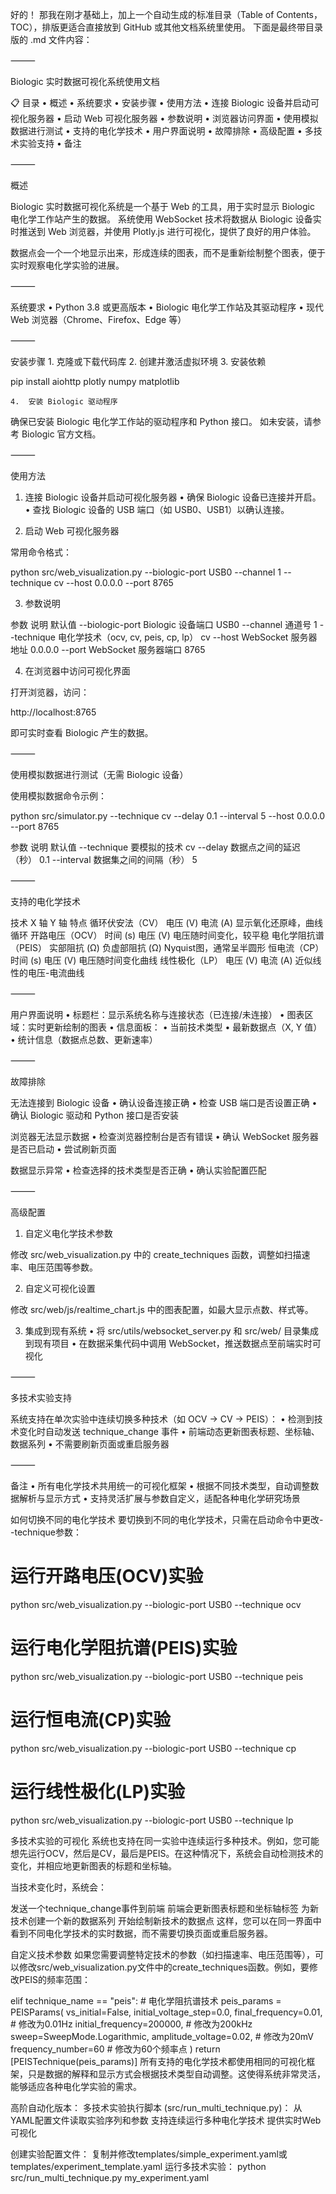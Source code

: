 好的！
那我在刚才基础上，加上一个自动生成的标准目录（Table of Contents，TOC），排版更适合直接放到 GitHub 或其他文档系统里使用。
下面是最终带目录版的 .md 文件内容：

⸻

Biologic 实时数据可视化系统使用文档

📋 目录
	•	概述
	•	系统要求
	•	安装步骤
	•	使用方法
	•	连接 Biologic 设备并启动可视化服务器
	•	启动 Web 可视化服务器
	•	参数说明
	•	浏览器访问界面
	•	使用模拟数据进行测试
	•	支持的电化学技术
	•	用户界面说明
	•	故障排除
	•	高级配置
	•	多技术实验支持
	•	备注

⸻

概述

Biologic 实时数据可视化系统是一个基于 Web 的工具，用于实时显示 Biologic 电化学工作站产生的数据。
系统使用 WebSocket 技术将数据从 Biologic 设备实时推送到 Web 浏览器，并使用 Plotly.js 进行可视化，提供了良好的用户体验。

数据点会一个一个地显示出来，形成连续的图表，而不是重新绘制整个图表，便于实时观察电化学实验的进展。

⸻

系统要求
	•	Python 3.8 或更高版本
	•	Biologic 电化学工作站及其驱动程序
	•	现代 Web 浏览器（Chrome、Firefox、Edge 等）

⸻

安装步骤
	1.	克隆或下载代码库
	2.	创建并激活虚拟环境
	3.	安装依赖

pip install aiohttp plotly numpy matplotlib

	4.	安装 Biologic 驱动程序
确保已安装 Biologic 电化学工作站的驱动程序和 Python 接口。
如未安装，请参考 Biologic 官方文档。

⸻

使用方法

1. 连接 Biologic 设备并启动可视化服务器
	•	确保 Biologic 设备已连接并开启。
	•	查找 Biologic 设备的 USB 端口（如 USB0、USB1）以确认连接。

2. 启动 Web 可视化服务器

常用命令格式：

python src/web_visualization.py --biologic-port USB0 --channel 1 --technique cv --host 0.0.0.0 --port 8765

3. 参数说明

参数	说明	默认值
--biologic-port	Biologic 设备端口	USB0
--channel	通道号	1
--technique	电化学技术（ocv, cv, peis, cp, lp）	cv
--host	WebSocket 服务器地址	0.0.0.0
--port	WebSocket 服务器端口	8765

4. 在浏览器中访问可视化界面

打开浏览器，访问：

http://localhost:8765

即可实时查看 Biologic 产生的数据。

⸻

使用模拟数据进行测试（无需 Biologic 设备）

使用模拟数据命令示例：

python src/simulator.py --technique cv --delay 0.1 --interval 5 --host 0.0.0.0 --port 8765

参数	说明	默认值
--technique	要模拟的技术	cv
--delay	数据点之间的延迟（秒）	0.1
--interval	数据集之间的间隔（秒）	5



⸻

支持的电化学技术

技术	X 轴	Y 轴	特点
循环伏安法（CV）	电压 (V)	电流 (A)	显示氧化还原峰，曲线循环
开路电压（OCV）	时间 (s)	电压 (V)	电压随时间变化，较平稳
电化学阻抗谱（PEIS）	实部阻抗 (Ω)	负虚部阻抗 (Ω)	Nyquist图，通常呈半圆形
恒电流（CP）	时间 (s)	电压 (V)	电压随时间变化曲线
线性极化（LP）	电压 (V)	电流 (A)	近似线性的电压-电流曲线



⸻

用户界面说明
	•	标题栏：显示系统名称与连接状态（已连接/未连接）
	•	图表区域：实时更新绘制的图表
	•	信息面板：
	•	当前技术类型
	•	最新数据点（X, Y 值）
	•	统计信息（数据点总数、更新速率）

⸻

故障排除

无法连接到 Biologic 设备
	•	确认设备连接正确
	•	检查 USB 端口是否设置正确
	•	确认 Biologic 驱动和 Python 接口是否安装

浏览器无法显示数据
	•	检查浏览器控制台是否有错误
	•	确认 WebSocket 服务器是否已启动
	•	尝试刷新页面

数据显示异常
	•	检查选择的技术类型是否正确
	•	确认实验配置匹配

⸻

高级配置

1. 自定义电化学技术参数

修改 src/web_visualization.py 中的 create_techniques 函数，调整如扫描速率、电压范围等参数。

2. 自定义可视化设置

修改 src/web/js/realtime_chart.js 中的图表配置，如最大显示点数、样式等。

3. 集成到现有系统
	•	将 src/utils/websocket_server.py 和 src/web/ 目录集成到现有项目
	•	在数据采集代码中调用 WebSocket，推送数据点至前端实时可视化

⸻

多技术实验支持

系统支持在单次实验中连续切换多种技术（如 OCV → CV → PEIS）：
	•	检测到技术变化时自动发送 technique_change 事件
	•	前端动态更新图表标题、坐标轴、数据系列
	•	不需要刷新页面或重启服务器

⸻

备注
	•	所有电化学技术共用统一的可视化框架
	•	根据不同技术类型，自动调整数据解析与显示方式
	•	支持灵活扩展与参数自定义，适配各种电化学研究场景

如何切换不同的电化学技术
要切换到不同的电化学技术，只需在启动命令中更改--technique参数：

# 运行开路电压(OCV)实验
python src/web_visualization.py --biologic-port USB0 --technique ocv

# 运行电化学阻抗谱(PEIS)实验
python src/web_visualization.py --biologic-port USB0 --technique peis

# 运行恒电流(CP)实验
python src/web_visualization.py --biologic-port USB0 --technique cp

# 运行线性极化(LP)实验
python src/web_visualization.py --biologic-port USB0 --technique lp

多技术实验的可视化
系统也支持在同一实验中连续运行多种技术。例如，您可能想先运行OCV，然后是CV，最后是PEIS。在这种情况下，系统会自动检测技术的变化，并相应地更新图表的标题和坐标轴。

当技术变化时，系统会：

发送一个technique_change事件到前端
前端会更新图表标题和坐标轴标签
为新技术创建一个新的数据系列
开始绘制新技术的数据点
这样，您可以在同一界面中看到不同电化学技术的实时数据，而不需要切换页面或重启服务器。

自定义技术参数
如果您需要调整特定技术的参数（如扫描速率、电压范围等），可以修改src/web_visualization.py文件中的create_techniques函数。例如，要修改PEIS的频率范围：

elif technique_name == "peis":
    # 电化学阻抗谱技术
    peis_params = PEISParams(
        vs_initial=False,
        initial_voltage_step=0.0,
        final_frequency=0.01,  # 修改为0.01Hz
        initial_frequency=200000,  # 修改为200kHz
        sweep=SweepMode.Logarithmic,
        amplitude_voltage=0.02,  # 修改为20mV
        frequency_number=60  # 修改为60个频率点
    )
    return [PEISTechnique(peis_params)]
所有支持的电化学技术都使用相同的可视化框架，只是数据的解释和显示方式会根据技术类型自动调整。这使得系统非常灵活，能够适应各种电化学实验的需求。

高阶自动化版本：
多技术实验执行脚本 (src/run_multi_technique.py)：
从YAML配置文件读取实验序列和参数
支持连续运行多种电化学技术
提供实时Web可视化

创建实验配置文件：
复制并修改templates/simple_experiment.yaml或templates/experiment_template.yaml
运行多技术实验：
python src/run_multi_technique.py my_experiment.yaml
